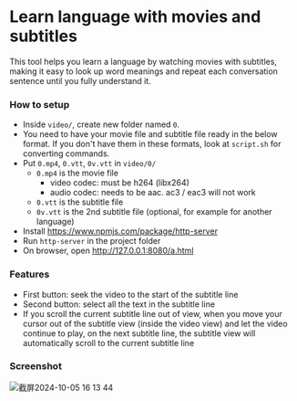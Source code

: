 # Learn language with movies and subtitles

This tool helps you learn a language by watching movies with subtitles, making it easy to look up word meanings and repeat each conversation sentence until you fully understand it.

### How to setup

- Inside `video/`, create new folder named `0`.
- You need to have your movie file and subtitle file ready in the below format. If you don't have them in these formats, look at `script.sh` for converting commands.
- Put `0.mp4`, `0.vtt`, `0v.vtt` in `video/0/`
    - `0.mp4` is the movie file
        - video codec: must be h264 (libx264)
        - audio codec: needs to be aac. ac3 / eac3 will not work
    - `0.vtt` is the subtitle file
    - `0v.vtt` is the 2nd subtitle file (optional, for example for another language)
- Install https://www.npmjs.com/package/http-server
- Run `http-server` in the project folder
- On browser, open http://127.0.0.1:8080/a.html

### Features
- First button: seek the video to the start of the subtitle line
- Second button: select all the text in the subtitle line
- If you scroll the current subtitle line out of view, when you move your cursor out of the subtitle view (inside the video view) and let the video continue to play, on the next subtitle line, the subtitle view will automatically scroll to the current subtitle line

### Screenshot
![截屏2024-10-05 16 13 44](https://github.com/user-attachments/assets/3174f33c-cfc8-4258-bf1d-325162ce3531)

